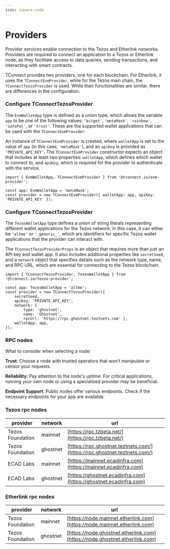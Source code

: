 ```yaml
---
icon: square-code
---
```


# Providers

Provider services enable connection to the Tezos and Etherlink networks. Providers are required to connect an application to a Tezos or Etherlink node, as they facilitate access to data queries, sending transactions, and interacting with smart contracts.

TConnect provides two providers, one for each blockchain. For Etherlink, it uses the `TConnectEvmProvider`, while for the Tezos main chain, the `TConnectTezosProvider` is used. While their functionalities are similar, there are differences in the configuration.

### Configure TConnectTezosProvider

The `EvmWalletApp` type is defined as a union type, which allows the variable `app` to be one of the following values: `'bitget'`, `'metaMask'`, `'rainbow'`, `'safePal'`, or `'trust'`. These are the supported wallet applications that can be used with the `TConnectEvmProvider`.

An instance of `TConnectEvmProvider` is created, where `walletApp` is set to the value of `app` (in this case, `'metaMask'`), and an `apiKey` is provided as `'PRIVATE_API_KEY'`. The `TConnectEvmProvider` constructor expects an object that includes at least two properties: `walletApp`, which defines which wallet to connect to, and `apiKey`, which is required for the provider to authenticate with the service.

```
import { EvmWalletApp, TConnectEvmProvider } from '@tconnect.io/evm-provider';

const app: EvmWalletApp = 'metaMask';
const provider = new TConnectEvmProvider({ walletApp: app, apiKey: 'PRIVATE_API_KEY' });
```

### Configure TConnectTezosProvider

The `TezosWalletApp` type defines a union of string literals representing different wallet applications for the Tezos network. In this case, it can either be `'altme'` or `'_generic_'`, which are identifiers for specific Tezos wallet applications that the provider can interact with.

The `TConnectTezosProviderProps` is an object that requires more than just an API key and wallet app. It also includes additional properties like `secretSeed`, and a `network` object that specifies details such as the network type, name, and RPC URL, which are essential for connecting to the Tezos blockchain.

```
import { TConnectTezosProvider, TezosWalletApp } from '@tconnect.io/tezos-provider';

const app: TezosWalletApp = 'altme';
const provider = new TConnectTezosProvider({
    secretSeed,
    apiKey: 'PRIVATE_API_KEY',
    network: { 
        type: 'ghostnet',
        name: 'Ghostnet',
        rpcUrl: 'https://rpc.ghostnet.teztnets.com' },
    walletApp: app,
});
```

### RPC nodes

What to consider when selecting a node:

**Trust**: Choose a node with trusted operators that won’t manipulate or censor your requests.

**Reliability**: Pay attention to the node's uptime. For critical applications, running your own node or using a specialized provider may be beneficial.

**Endpoint Support**: Public nodes offer various endpoints. Check if the necessary endpoints for your app are available.

### Tezos rpc nodes

| provider         | network  | url                                                                      |
| ---------------- | -------- | ------------------------------------------------------------------------ |
| Tezos Foundation | mainnet  | [https://rpc.tzbeta.net/](https://rpc.tzbeta.net/)                       |
| Tezos Foundation | ghostnet | [https://rpc.ghostnet.teztnets.com/](https://rpc.ghostnet.teztnets.com/) |
| ECAD Labs        | mainnet  | [https://mainnet.ecadinfra.com](https://mainnet.ecadinfra.com)           |
| ECAD Labs        | ghostnet | [https://ghostnet.ecadinfra.com](https://ghostnet.ecadinfra.com)         |

### Etherlink rpc nodes

| provider         | network  | url                                                                        |
| ---------------- | -------- | -------------------------------------------------------------------------- |
| Tezos Foundation | mainnet  | [https://node.mainnet.etherlink.com](https://node.mainnet.etherlink.com)   |
| Tezos Foundation | ghostnet | [https://node.ghostnet.etherlink.com](https://node.ghostnet.etherlink.com) |
